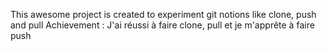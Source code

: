 This awesome project is created to experiment git notions like clone, push and pull
Achievement : 
J'ai réussi à faire clone, pull et je m'apprête à faire push